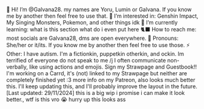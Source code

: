 🎪 Hi! I’m @Galvana28. my names are Yoru, Lumin or Galvana. If you know me by another then feel free to use that.
🍡 I’m interested in: Genshin Impact, My Singing Monsters, Pokemon, and other things idk
🌺 I’m currently learning: what is this section what do i even put here
🐈‍⬛ How to reach me: most socials are Galvana28, dms are open everywhere.
💜 Pronouns: She/her or it/its. If you know me by another then feel free to use those.
⚡ Other: I have autism. I'm a fictionkin, puppetkin otherkin, and ockin. Im terrified of everyone do not speak to me /j I often communicate non-verbally, like using actions and emojis.
Sign my Strawpage and Guestbook!! I'm working on a Carrd, it's (not) linked to my Strawpage but neither are completely finished yet :3 more info on my Patreon, also looks much better this.
I'll keep updating this, and I'll probably improve the layout in the future. [Last updated: 29/11/2024] this is a big wip i promise i can make it look better., wtf is this vro 😭 hurry up this looks ass
